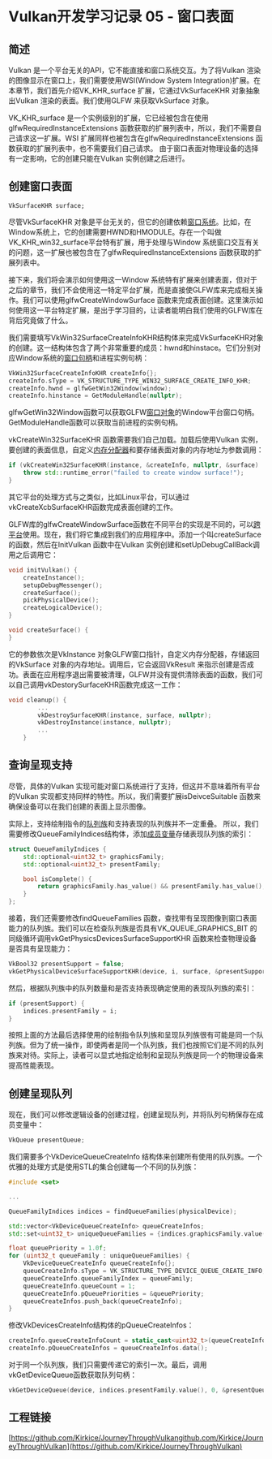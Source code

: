# Vulkan开发学习记录 05 - 窗口表面

## 简述

Vulkan 是一个平台无关的API，它不能直接和窗口系统交互。为了将Vulkan 渲染的图像显示在窗口上，我们需要使用WSI(Window System Integration)扩展。在本章节，我们首先介绍VK_KHR_surface 扩展，它通过VkSurfaceKHR 对象抽象出Vulkan 渲染的表面。我们使用GLFW 来获取VkSurface 对象。

VK_KHR_surface 是一个实例级别的扩展，它已经被包含在使用glfwRequiredInstanceExtensions 函数获取的扩展列表中，所以，我们不需要自己请求这一扩展。WSI 扩展同样也被包含在glfwRequiredInstanceExtensions 函数获取的扩展列表中，也不需要我们自己请求。 由于窗口表面对物理设备的选择有一定影响，它的创建只能在Vulkan 实例创建之后进行。

## 创建窗口表面

```text
VkSurfaceKHR surface;
```

尽管VkSurfaceKHR 对象是平台无关的，但它的创建依赖[窗口系统](https://zhida.zhihu.com/search?content_id=217216597&content_type=Article&match_order=2&q=窗口系统&zhida_source=entity)。比如，在Window系统上，它的创建需要HWND和HMODULE。存在一个叫做VK_KHR_win32_surface平台特有扩展，用于处理与Window 系统窗口交互有关的问题，这一扩展也被包含在了glfwRequiredInstanceExtensions 函数获取的扩展列表中。

接下来，我们将会演示如何使用这一Window 系统特有扩展来创建表面，但对于之后的章节，我们不会使用这一特定平台扩展，而是直接使GLFW库来完成相关操作。我们可以使用glfwCreateWindowSurface 函数来完成表面创建。这里演示如何使用这一平台特定扩展，是出于学习目的，让读者能明白我们使用的GLFW库在背后究竟做了什么。

我们需要填写VkWin32SurfaceCreateInfoKHR结构体来完成VkSurfaceKHR对象的创建。这一结构体包含了两个非常重要的成员：hwnd和hinstace。它们分别对应Window系统的[窗口句柄](https://zhida.zhihu.com/search?content_id=217216597&content_type=Article&match_order=1&q=窗口句柄&zhida_source=entity)和进程实例句柄：

```cpp
VkWin32SurfaceCreateInfoKHR createInfo{};
createInfo.sType = VK_STRUCTURE_TYPE_WIN32_SURFACE_CREATE_INFO_KHR;
createInfo.hwnd = glfwGetWin32Window(window);
createInfo.hinstance = GetModuleHandle(nullptr);
```

glfwGetWin32Window函数可以获取GLFW[窗口对象](https://zhida.zhihu.com/search?content_id=217216597&content_type=Article&match_order=1&q=窗口对象&zhida_source=entity)的Window平台窗口句柄。GetModuleHandle函数可以获取当前进程的实例句柄。

vkCreateWin32SurfaceKHR 函数需要我们自己加载。加载后使用Vulkan 实例，要创建的表面信息，自定义[内存分配器](https://zhida.zhihu.com/search?content_id=217216597&content_type=Article&match_order=1&q=内存分配器&zhida_source=entity)和要存储表面对象的内存地址为参数调用：

```cpp
if (vkCreateWin32SurfaceKHR(instance, &createInfo, nullptr, &surface) != VK_SUCCESS) {
    throw std::runtime_error("failed to create window surface!");
}
```

其它平台的处理方式与之类似，比如Linux平台，可以通过vkCreateXcbSurfaceKHR函数完成表面创建的工作。

GLFW库的glfwCreateWindowSurface函数在不同平台的实现是不同的，可以[跨平台](https://zhida.zhihu.com/search?content_id=217216597&content_type=Article&match_order=1&q=跨平台&zhida_source=entity)使用。现在，我们将它集成到我们的应用程序中。添加一个叫createSurface的函数，然后在InitVulkan 函数中在Vulkan 实例创建和setUpDebugCallBack调用之后调用它：

```cpp
void initVulkan() {
    createInstance();
    setupDebugMessenger();
    createSurface();
    pickPhysicalDevice();
    createLogicalDevice();
}

void createSurface() {
}
```

它的参数依次是VkInstance 对象GLFW窗口指针，自定义内存分配器，存储返回的VkSurface 对象的内存地址。调用后，它会返回VkResult 来指示创建是否成功。表面在应用程序退出需要被清理，GLFW并没有提供清除表面的函数，我们可以自己调用vkDestorySurfaceKHR函数完成这一工作：

```cpp
void cleanup() {
        ...
        vkDestroySurfaceKHR(instance, surface, nullptr);
        vkDestroyInstance(instance, nullptr);
        ...
    }
```

## 查询呈现支持

尽管，具体的Vulkan 实现可能对窗口系统进行了支持，但这并不意味着所有平台的Vulkan 实现都支持同样的特性。所以，我们需要扩展isDeivceSuitable 函数来确保设备可以在我们创建的表面上显示图像。

实际上，支持绘制指令的[队列族](https://zhida.zhihu.com/search?content_id=217216597&content_type=Article&match_order=1&q=队列族&zhida_source=entity)和支持表现的队列族并不一定重叠。 所以，我们需要修改QueueFamilyIndices结构体，添加[成员变量](https://zhida.zhihu.com/search?content_id=217216597&content_type=Article&match_order=1&q=成员变量&zhida_source=entity)存储表现队列族的索引：

```cpp
struct QueueFamilyIndices {
    std::optional<uint32_t> graphicsFamily;
    std::optional<uint32_t> presentFamily;

    bool isComplete() {
        return graphicsFamily.has_value() && presentFamily.has_value();
    }
};
```

接着，我们还需要修改findQueueFamilies 函数，查找带有呈现图像到窗口表面能力的队列族。我们可以在检查队列族是否具有VK_QUEUE_GRAPHICS_BIT 的 同级循环调用vkGetPhysicsDevicesSurfaceSupportKHR 函数来检查物理设备是否具有呈现能力：

```cpp
VkBool32 presentSupport = false;
vkGetPhysicalDeviceSurfaceSupportKHR(device, i, surface, &presentSupport);
```

然后，根据队列族中的队列数量和是否支持表现确定使用的表现队列族的索引：

```cpp
if (presentSupport) {
    indices.presentFamily = i;
}
```

按照上面的方法最后选择使用的绘制指令队列族和呈现队列族很有可能是同一个队列族。但为了统一操作，即使两者是同一个队列族，我们也按照它们是不同的队列族来对待。实际上，读者可以显式地指定绘制和呈现队列族是同一个的物理设备来提高性能表现。

## 创建呈现队列

现在，我们可以修改逻辑设备的创建过程，创建呈现队列，并将队列句柄保存在成员变量中：

```cpp
VkQueue presentQueue;
```

我们需要多个VkDeviceQueueCreateInfo 结构体来创建所有使用的队列族。一个优雅的处理方式是使用STL的集合创建每一个不同的队列族：

```cpp
#include <set>

...

QueueFamilyIndices indices = findQueueFamilies(physicalDevice);

std::vector<VkDeviceQueueCreateInfo> queueCreateInfos;
std::set<uint32_t> uniqueQueueFamilies = {indices.graphicsFamily.value(), indices.presentFamily.value()};

float queuePriority = 1.0f;
for (uint32_t queueFamily : uniqueQueueFamilies) {
    VkDeviceQueueCreateInfo queueCreateInfo{};
    queueCreateInfo.sType = VK_STRUCTURE_TYPE_DEVICE_QUEUE_CREATE_INFO;
    queueCreateInfo.queueFamilyIndex = queueFamily;
    queueCreateInfo.queueCount = 1;
    queueCreateInfo.pQueuePriorities = &queuePriority;
    queueCreateInfos.push_back(queueCreateInfo);
}
```

修改VkDevicesCreateInfo结构体的pQueueCreateInfos：

```cpp
createInfo.queueCreateInfoCount = static_cast<uint32_t>(queueCreateInfos.size());
createInfo.pQueueCreateInfos = queueCreateInfos.data();
```

对于同一个队列族，我们只需要传递它的索引一次。最后，调用vkGetDeviceQueue函数获取队列句柄：

```cpp
vkGetDeviceQueue(device, indices.presentFamily.value(), 0, &presentQueue);
```

## 工程链接

[https://github.com/Kirkice/JourneyThroughVulkangithub.com/Kirkice/JourneyThroughVulkan](https://github.com/Kirkice/JourneyThroughVulkan)